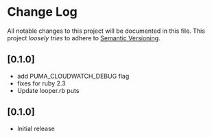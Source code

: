 # Change Log

All notable changes to this project will be documented in this file.
This project *loosely tries* to adhere to [Semantic Versioning](http://semver.org/).

## [0.1.0]
- add PUMA\_CLOUDWATCH\_DEBUG flag
- fixes for ruby 2.3
- Update looper.rb puts

## [0.1.0]
- Initial release
